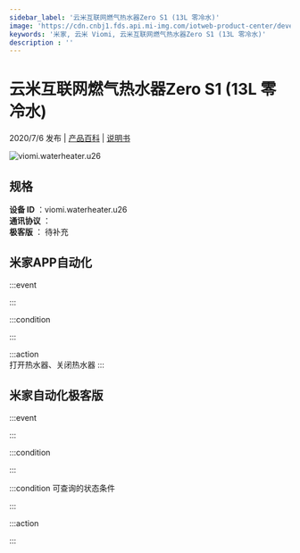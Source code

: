 ```yaml
---
sidebar_label: '云米互联网燃气热水器Zero S1 (13L 零冷水)'
image: 'https://cdn.cnbj1.fds.api.mi-img.com/iotweb-product-center/developer_15905594120720Im0gLyy.png?GalaxyAccessKeyId=AKVGLQWBOVIRQ3XLEW&Expires=9223372036854775807&Signature=Uff8jQET15IPgW9SGuVSIxyYtUM='
keywords: '米家, 云米 Viomi, 云米互联网燃气热水器Zero S1 (13L 零冷水)'
description : ''
---
```

# 云米互联网燃气热水器Zero S1 (13L 零冷水)

2020/7/6 发布 | [产品百科](https://home.mi.com/webapp/content/baike/product/index.html?model=viomi.waterheater.u26/) | [说明书](https://home.mi.com/views/introduction.html?model=viomi.waterheater.u26&region=cn)

![viomi.waterheater.u26](https://cdn.cnbj1.fds.api.mi-img.com/iotweb-product-center/developer_15905594120720Im0gLyy.png?GalaxyAccessKeyId=AKVGLQWBOVIRQ3XLEW&Expires=9223372036854775807&Signature=Uff8jQET15IPgW9SGuVSIxyYtUM=)

## 规格  
> 
**设备 ID** ：viomi.waterheater.u26  
**通讯协议** ：  
**极客版**  ： 待补充 


## 米家APP自动化  

:::event  

:::

:::condition  

:::

:::action   
打开热水器、关闭热水器
:::

## 米家自动化极客版  

:::event  

:::

:::condition  

:::

:::condition 可查询的状态条件  

:::

:::action  

:::

        
